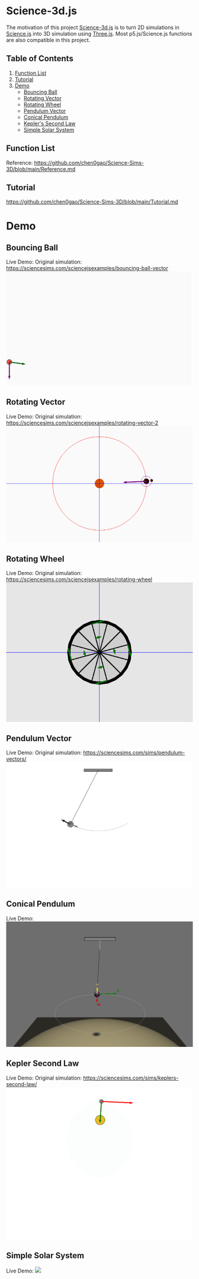 # Science-3d.js
The motivation of this project [Science-3d.js](https://github.com/chen0gao/Science-Sims-3D/blob/main/science-3d.js) is to turn 2D simulations in [Science.js](https://sciencesims.com/sciencejs/) into 3D simulation using [Three.js](https://threejs.org/). Most p5.js/Science.js functions are also compatible in this project.

## Table of Contents
1. [Function List](#function-list)
2. [Tutorial](#tutorial)
3. [Demo](#demo)
   - [Bouncing Ball](#bouncing-ball)
   - [Rotating Vector](#rotating-vector)
   - [Rotating Wheel](#rotating-wheel)
   - [Pendulum Vector](#pendulum-vector)
   - [Conical Pendulum](#conical-pendulum)
   - [Kepler's Second Law](#kepler-second-law)
   - [Simple Solar System](#simple-solar-system)

## Function List
Reference: https://github.com/chen0gao/Science-Sims-3D/blob/main/Reference.md

## Tutorial
https://github.com/chen0gao/Science-Sims-3D/blob/main/Tutorial.md

# Demo
## Bouncing Ball
Live Demo: 
Original simulation: https://sciencesims.com/sciencejsexamples/bouncing-ball-vector
![](https://github.com/chen0gao/Science-Sims-3D/blob/main/img/1%20Ball.gif?raw=true)

## Rotating Vector
Live Demo: 
Original simulation: https://sciencesims.com/sciencejsexamples/rotating-vector-2
![](https://github.com/chen0gao/Science-Sims-3D/blob/main/img/2%20Wheel.gif?raw=true)

## Rotating Wheel
Live Demo: 
Original simulation: https://sciencesims.com/sciencejsexamples/rotating-wheel
![](https://github.com/chen0gao/Science-Sims-3D/blob/main/img/3%20Rotating%20Wheel.gif?raw=true)

## Pendulum Vector
Live Demo: 
Original simulation: https://sciencesims.com/sims/pendulum-vectors/
![](https://github.com/chen0gao/Science-Sims-3D/blob/main/img/4%20Pedulum%20Vectors.gif?raw=true)

## Conical Pendulum
Live Demo: 
![](https://github.com/chen0gao/Science-Sims-3D/blob/main/img/5%20Conical%20Pedulum.gif?raw=true)

## Kepler Second Law
Live Demo: 
Original simulation: https://sciencesims.com/sims/keplers-second-law/
![](https://github.com/chen0gao/Science-Sims-3D/blob/main/img/6%20Keplers%20Second%20Law.gif?raw=true)

## Simple Solar System
Live Demo: 
![](https://github.com/chen0gao/Science-Sims-3D/blob/main/img/7%20Sample%20Solar%20System.gif?raw=true)
